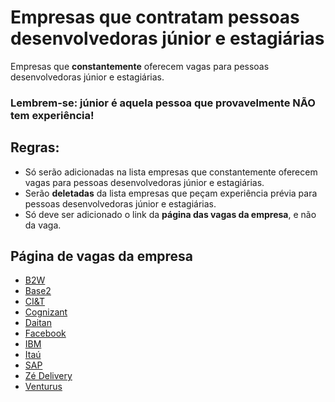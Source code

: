 # Empresas que contratam pessoas desenvolvedoras júnior e estagiárias

Empresas que **constantemente** oferecem vagas para pessoas desenvolvedoras júnior e estagiárias.

### Lembrem-se: júnior é aquela pessoa que provavelmente NÃO tem experiência!

## Regras:
- Só serão adicionadas na lista empresas que constantemente oferecem vagas para pessoas desenvolvedoras júnior e estagiárias.
- Serão **deletadas** da lista empresas que peçam experiência prévia para pessoas desenvolvedoras júnior e estagiárias.
- Só deve ser adicionado o link da **página das vagas da empresa**, e não da vaga.

## Página de vagas da empresa

- [B2W](https://carreiras.b2w.io/)
- [Base2](https://jobs.solides.com/base2)
- [CI&T](https://br.ciandt.com/carreiras/programa-de-estagio-next-gen)
- [Cognizant](https://careers.cognizant.com/br/pt)
- [Daitan](https://careers-br.daitan.com/pt/vagas/)
- [Facebook](https://fbestagio2021.splashthat.com/)
- [IBM](https://www.ibm.com/br-pt/employment/entrylevel/)
- [Itaú](https://trabalheconosco.vagas.com.br/itauunibanco/oportunidades)
- [SAP](https://www.sap.com/brazil/about/careers.html)
- [Zé Delivery](https://zedelivery.gupy.io/)
- [Venturus](https://jobs.kenoby.com/venturus/)
